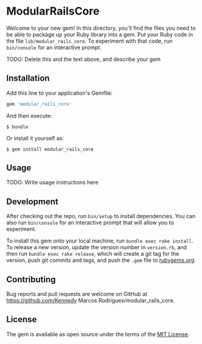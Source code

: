 # ModularRailsCore

Welcome to your new gem! In this directory, you'll find the files you need to be able to package up your Ruby library into a gem. Put your Ruby code in the file `lib/modular_rails_core`. To experiment with that code, run `bin/console` for an interactive prompt.

TODO: Delete this and the text above, and describe your gem

## Installation

Add this line to your application's Gemfile:

```ruby
gem 'modular_rails_core'
```

And then execute:

    $ bundle

Or install it yourself as:

    $ gem install modular_rails_core

## Usage

TODO: Write usage instructions here

## Development

After checking out the repo, run `bin/setup` to install dependencies. You can also run `bin/console` for an interactive prompt that will allow you to experiment.

To install this gem onto your local machine, run `bundle exec rake install`. To release a new version, update the version number in `version.rb`, and then run `bundle exec rake release`, which will create a git tag for the version, push git commits and tags, and push the `.gem` file to [rubygems.org](https://rubygems.org).

## Contributing

Bug reports and pull requests are welcome on GitHub at https://github.com/Kennedy Marcos Rodrigues/modular_rails_core.


## License

The gem is available as open source under the terms of the [MIT License](http://opensource.org/licenses/MIT).

